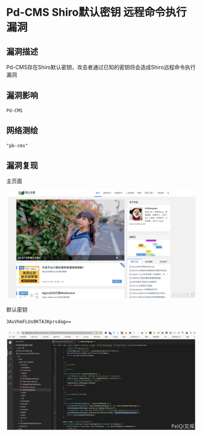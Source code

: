 # Pd-CMS Shiro默认密钥 远程命令执行漏洞

## 漏洞描述

Pd-CMS存在Shiro默认密钥，攻击者通过已知的密钥将会造成Shiro远程命令执行漏洞

## 漏洞影响

```
Pd-CMS
```

## 网络测绘

```
"pb-cms"
```

## 漏洞复现

主页面

![image-20220518155442570](./images/202205181554764.png)

默认密钥

```
3AvVhmFLUs0KTA3Kprsdag==
```

![image-20220518155454512](./images/202205181554589.png)